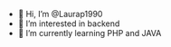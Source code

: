 - 👋 Hi, I’m @Laurap1990
- 👀 I’m interested in backend
- 🌱 I’m currently learning PHP and JAVA


<!---
Laurap1990/Laurap1990 is a ✨ special ✨ repository because its `README.md` (this file) appears on your GitHub profile.
You can click the Preview link to take a look at your changes.
--->
